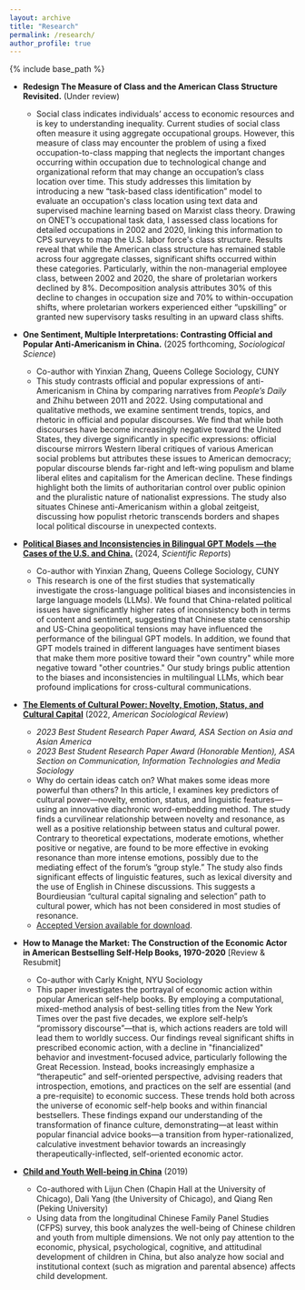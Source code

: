 ```yaml
---
layout: archive
title: "Research"
permalink: /research/
author_profile: true
---
```


{% include base_path %}  

* **Redesign The Measure of Class and the American Class Structure Revisited.** (Under review) 
  * Social class indicates individuals’ access to economic resources and is key to understanding inequality. Current studies of social class often measure it using aggregate occupational groups. However, this measure of class may encounter the problem of using a fixed occupation-to-class mapping that neglects the important changes occurring within occupation due to technological change and organizational reform that may change an occupation’s class location over time. This study addresses this limitation by introducing a new “task-based class identification” model to evaluate an occupation's class location using text data and supervised machine learning based on Marxist class theory. Drawing on ONET’s occupational task data, I assessed class locations for detailed occupations in 2002 and 2020, linking this information to CPS surveys to map the U.S. labor force's class structure. Results reveal that while the American class structure has remained stable across four aggregate classes, significant shifts occurred within these categories. Particularly, within the non-managerial employee class, between 2002 and 2020, the share of proletarian workers declined by 8%. Decomposition analysis attributes 30% of this decline to changes in occupation size and 70% to within-occupation shifts, where proletarian workers experienced either “upskilling” or granted new supervisory tasks resulting in an upward class shifts.
 


* **One Sentiment, Multiple Interpretations: Contrasting Official and Popular Anti-Americanism in China.** (2025 forthcoming, *Sociological Science*) 
  * Co-author with Yinxian Zhang, Queens College Sociology, CUNY
  * This study contrasts official and popular expressions of anti-Americanism in China by comparing narratives from *People’s Daily* and Zhihu between 2011 and 2022. Using computational and qualitative methods, we examine sentiment trends, topics, and rhetoric in official and popular discourses. We find that while both discourses have become increasingly negative toward the United States, they diverge significantly in specific expressions: official discourse mirrors Western liberal critiques of various American social problems but attributes these issues to American democracy; popular discourse blends far-right and left-wing populism and blame liberal elites and capitalism for the American decline. These findings highlight both the limits of authoritarian control over public opinion and the pluralistic nature of nationalist expressions. The study also situates Chinese anti-Americanism within a global zeitgeist, discussing how populist rhetoric transcends borders and shapes local political discourse in unexpected contexts.

   
* **[Political Biases and Inconsistencies in Bilingual GPT Models —the Cases of the U.S. and China.](https://doi.org/10.1038/s41598-024-76395-w)** (2024, *Scientific Reports*) 
  * Co-author with Yinxian Zhang, Queens College Sociology, CUNY
  * This research is one of the first studies that systematically investigate the cross-language political biases and inconsistencies in large language models (LLMs). We found that China-related political issues have significantly higher rates of inconsistency both in terms of content and sentiment, suggesting that Chinese state censorship and US-China geopolitical tensions may have influenced the performance of the bilingual GPT models. In addition, we found that GPT models trained in different languages have sentiment biases that make them more positive toward their "own country" while more negative toward "other countries." Our study brings public attention to the biases and inconsistencies in multilingual LLMs, which bear profound implications for cross-cultural communications.
 
 

* **[The Elements of Cultural Power: Novelty, Emotion, Status, and Cultural Capital](https://journals.sagepub.com/doi/full/10.1177/00031224221123030)** (2022, *American Sociological Review*)  
  * *2023 Best Student Research Paper Award, ASA Section on Asia and Asian America*
  * *2023 Best Student Research Paper Award (Honorable Mention), ASA Section on Communication, Information Technologies and Media Sociology*
  * Why do certain ideas catch on? What makes some ideas more powerful than others? In this article, I examines key predictors of cultural power—novelty, emotion, status, and linguistic features—using an innovative diachronic word-embedding method. The study finds a curvilinear relationship between novelty and resonance, as well as a positive relationship between status and cultural power. Contrary to theoretical expectations, moderate emotions, whether positive or negative, are found to be more effective in evoking resonance than more intense emotions, possibly due to the mediating effect of the forum’s “group style.” The study also finds significant effects of linguistic features, such as lexical diversity and the use of English in Chinese discussions. This suggests a Bourdieusian “cultural capital signaling and selection” path to cultural power, which has not been considered in most studies of resonance.  
  * [Accepted Version available for download](https://di-zhou.github.io/files/Zhou_elements_of_cultural_power_accepted_forshare.pdf).       


* **How to Manage the Market: The Construction of the Economic Actor in American Bestselling Self-Help Books, 1970-2020** [Review & Resubmit]  
  * Co-author with Carly Knight, NYU Sociology
  * This paper investigates the portrayal of economic action within popular American self-help books. By employing a computational, mixed-method analysis of best-selling titles from the New York Times over the past five decades, we explore self-help’s “promissory discourse”—that is, which actions readers are told will lead them to worldly success. Our findings reveal significant shifts in prescribed economic action, with a decline in "financialized" behavior and investment-focused advice, particularly following the Great Recession. Instead, books increasingly emphasize a “therapeutic” and self-oriented perspective, advising readers that introspection, emotions, and practices on the self are essential (and a pre-requisite) to economic success. These trends hold both across the universe of economic self-help books and within financial bestsellers. These findings expand our understanding of the transformation of finance culture, demonstrating—at least within popular financial advice books—a transition from hyper-rationalized, calculative investment behavior towards an increasingly therapeutically-inflected, self-oriented economic actor.    
    
* **[Child and Youth Well-being in China](https://www.routledge.com/Child-and-Youth-Well-being-in-China/Chen-Yang-Zhou-Ren/p/book/9780367670368)** (2019)
  * Co-authored with Lijun Chen (Chapin Hall at the University of Chicago), Dali Yang (the University of Chicago), and Qiang Ren (Peking University)
  * Using data from the longitudinal Chinese Family Panel Studies (CFPS) survey, this book analyzes the well-being of Chinese children and youth from multiple dimensions. We not only pay attention to the economic, physical, psychological, cognitive, and attitudinal development of children in China, but also analyze how social and institutional context (such as migration and parental absence) affects child development.
 




 

